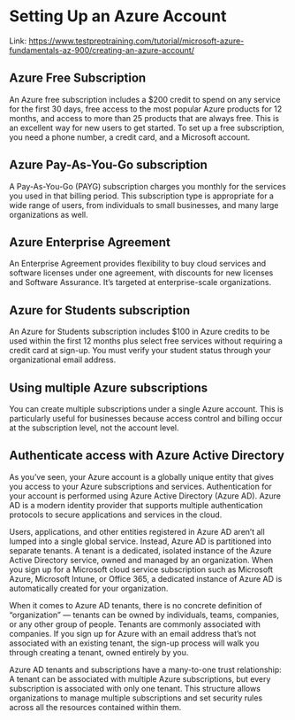 # Setting Up an Azure Account

Link: <https://www.testpreptraining.com/tutorial/microsoft-azure-fundamentals-az-900/creating-an-azure-account/>

## Azure Free Subscription

An Azure free subscription includes a \$200 credit to spend on any service for the first 30 days,
free access to the most popular Azure products for 12 months, and access to more than 25 products
that are always free. This is an excellent way for new users to get started. To set up a free
subscription, you need a phone number, a credit card, and a Microsoft account.

## Azure Pay-As-You-Go subscription

A Pay-As-You-Go (PAYG) subscription charges you monthly for the services you used in that billing
period. This subscription type is appropriate for a wide range of users, from individuals to small
businesses, and many large organizations as well.

## Azure Enterprise Agreement

An Enterprise Agreement provides flexibility to buy cloud services and software licenses under one
agreement, with discounts for new licenses and Software Assurance. It’s targeted at enterprise-scale
organizations.

## Azure for Students subscription

An Azure for Students subscription includes \$100 in Azure credits to be used within the first 12
months plus select free services without requiring a credit card at sign-up. You must verify your
student status through your organizational email address.

## Using multiple Azure subscriptions

You can create multiple subscriptions under a single Azure account. This is particularly useful
for businesses because access control and billing occur at the subscription level, not the
account level.

## Authenticate access with Azure Active Directory

As you’ve seen, your Azure account is a globally unique entity that gives you access to your Azure
subscriptions and services. Authentication for your account is performed using Azure Active Directory
(Azure AD). Azure AD is a modern identity provider that supports multiple authentication protocols to
secure applications and services in the cloud.

Users, applications, and other entities registered in Azure AD aren’t all lumped into a single global
service. Instead, Azure AD is partitioned into separate tenants. A tenant is a dedicated, isolated
instance of the Azure Active Directory service, owned and managed by an organization. When you sign
up for a Microsoft cloud service subscription such as Microsoft Azure, Microsoft Intune, or Office 365,
a dedicated instance of Azure AD is automatically created for your organization.

When it comes to Azure AD tenants, there is no concrete definition of “organization” — tenants can
be owned by individuals, teams, companies, or any other group of people. Tenants are commonly associated
with companies. If you sign up for Azure with an email address that’s not associated with an existing
tenant, the sign-up process will walk you through creating a tenant, owned entirely by you.

Azure AD tenants and subscriptions have a many-to-one trust relationship: A tenant can be associated
with multiple Azure subscriptions, but every subscription is associated with only one tenant. This
structure allows organizations to manage multiple subscriptions and set security rules across all
the resources contained within them.
